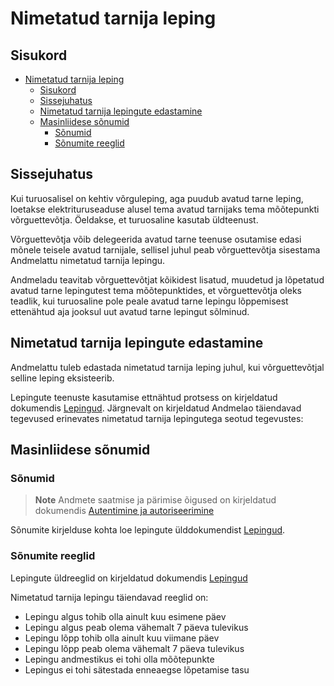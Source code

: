 # Nimetatud tarnija leping

## Sisukord

- [Nimetatud tarnija leping](#nimetatud-tarnija-leping)
  - [Sisukord](#sisukord)
  - [Sissejuhatus](#sissejuhatus)
  - [Nimetatud tarnija lepingute edastamine](#nimetatud-tarnija-lepingute-edastamine)
  - [Masinliidese sõnumid](#masinliidese-sõnumid)
    - [Sõnumid](#sõnumid)
    - [Sõnumite reeglid](#sõnumite-reeglid)

## Sissejuhatus

Kui turuosalisel on kehtiv võrguleping, aga puudub avatud tarne leping, loetakse elektrituruseaduse alusel tema avatud tarnijaks tema mõõtepunkti võrguettevõtja. Öeldakse, et turuosaline kasutab üldteenust.

Võrguettevõtja võib delegeerida avatud tarne teenuse osutamise edasi mõnele teisele avatud tarnijale, sellisel juhul peab võrguettevõtja sisestama Andmelattu nimetatud tarnija lepingu.

Andmeladu teavitab võrguettevõtjat kõikidest lisatud, muudetud ja lõpetatud avatud tarne lepingutest tema mõõtepunktides, et võrguettevõtja oleks teadlik, kui turuosaline pole peale avatud tarne lepingu lõppemisest ettenähtud aja jooksul uut avatud tarne lepingut sõlminud.

## Nimetatud tarnija lepingute edastamine

Andmelattu tuleb edastada nimetatud tarnija leping juhul, kui võrguettevõtjal selline leping eksisteerib.

Lepingute teenuste kasutamise ettnähtud protsess on kirjeldatud dokumendis [Lepingud](05-lepingud.md). Järgnevalt on kirjeldatud Andmelao täiendavad tegevused erinevates nimetatud tarnija lepingutega seotud tegevustes:

## Masinliidese sõnumid

### Sõnumid

> **Note**
> Andmete saatmise ja pärimise õigused on kirjeldatud dokumendis [Autentimine ja autoriseerimine](02-autentimine-ja-autoriseerimine.md)

Sõnumite kirjelduse kohta loe lepingute ülddokumendist [Lepingud](05-lepingud.md).

### Sõnumite reeglid

Lepingute üldreeglid on kirjeldatud dokumendis [Lepingud](05-lepingud.md#sõnumite-reeglid)

Nimetatud tarnija lepingu täiendavad reeglid on:

- Lepingu algus tohib olla ainult kuu esimene päev
- Lepingu algus peab olema vähemalt 7 päeva tulevikus
- Lepingu lõpp tohib olla ainult kuu viimane päev
- Lepingu lõpp peab olema vähemalt 7 päeva tulevikus
- Lepingu andmestikus ei tohi olla mõõtepunkte
- Lepingus ei tohi sätestada enneaegse lõpetamise tasu
